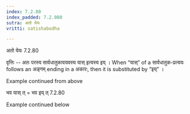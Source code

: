 ```yaml
---
index: 7.2.80
index_padded: 7.2.080
sutra: अतो येयः
vritti: satishabodha

---
```

 अतो येयः 7.2.80 


वृत्तिः -- अतः परस्य सार्वधातुकावयवस्य यास् इत्यस्य इय् । When “यास्” of a सार्वधातुक-प्रत्ययः follows an अङ्गम् ending in a अकारः, then it is substituted by “इय्” । 


Example continued from above 

भव यास् त् = भव इय् त् 7.2.80 


Example continued below 